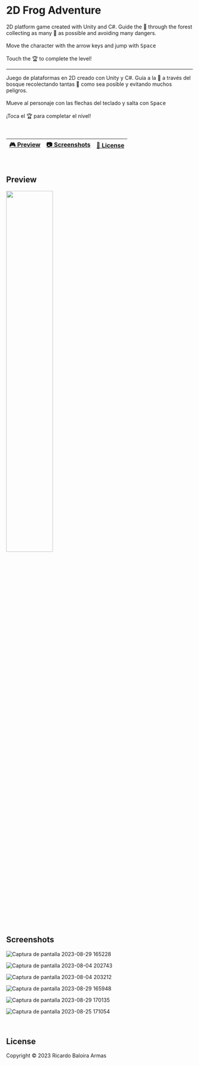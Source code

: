 # 2D Frog Adventure

2D platform game created with Unity and C#. 
Guide the 🐸 through the forest collecting as many 🍓 as possible and avoiding many dangers.
<br>
<br>
Move the character with the arrow keys and jump with <kbd>Space</kbd>
<br>
<br>
Touch the 🏆 to complete the level!

---------------------------------------------

Juego de plataformas en 2D creado con Unity y C#.
Guía a la 🐸 a través del bosque recolectando tantas 🍓 como sea posible y evitando muchos peligros.
<br>
<br>
Mueve al personaje con las flechas del teclado y salta con <kbd>Space</kbd>
<br>
<br>
¡Toca el 🏆 para completar el nivel!

<br>

| [🎮 Preview](#preview) | [:camera: Screenshots](#screenshots) | [🔖 License](#license) |
| --------------- | -------- | ----------- |

<br>

## Preview

[<img src="https://cdn.pixabay.com/photo/2019/06/25/12/59/click-here-4298145_1280.png" width="50%">](https://www.youtube.com/watch?v=K1_3CJZoRBE&ab_channel=ilarioRaio "Preview 2D Frog Adventure")


<br>

## Screenshots

![Captura de pantalla 2023-08-29 165228](https://github.com/ricardobar96/2D-Frog-Adventure/assets/73242474/b871bbba-f2d8-4d63-9d71-eaa9897064ad)


![Captura de pantalla 2023-08-04 202743](https://github.com/ricardobar96/2D-Frog-Adventure/assets/73242474/314b36f0-e630-4a60-9795-650fd930189c)


![Captura de pantalla 2023-08-04 203212](https://github.com/ricardobar96/2D-Frog-Adventure/assets/73242474/6de2754f-7e35-4152-a8c2-735cdf95752a)


![Captura de pantalla 2023-08-29 165948](https://github.com/ricardobar96/2D-Frog-Adventure/assets/73242474/37360d75-5862-498e-8ddd-98885676db3d)


![Captura de pantalla 2023-08-29 170135](https://github.com/ricardobar96/2D-Frog-Adventure/assets/73242474/94e5f66d-4109-4255-ab0c-d11b4a885feb)


![Captura de pantalla 2023-08-25 171054](https://github.com/ricardobar96/2D-Frog-Adventure/assets/73242474/39d0c411-a3f2-44b7-ab93-dfb14a3cc653)

<br>

## License
Copyright ©️ 2023 Ricardo Baloira Armas
